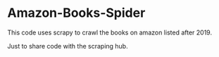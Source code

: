 # Amazon-Books-Spider
This code uses scrapy to crawl the books on amazon listed after 2019.

Just to share code with the scraping hub.
